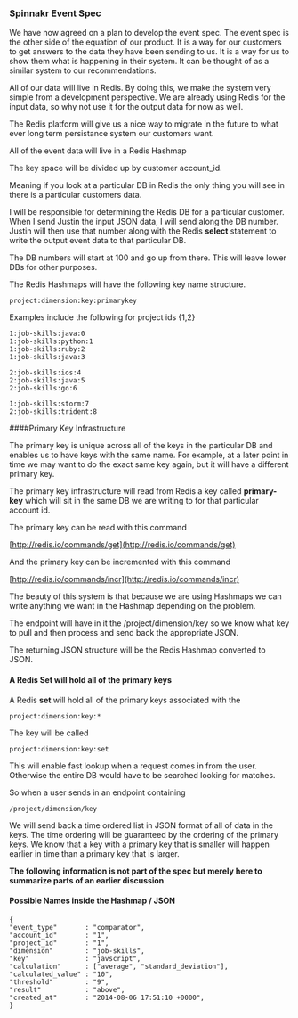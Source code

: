 
### Spinnakr Event Spec

We have now agreed on a plan to develop the event spec.  The event spec
is the other side of the equation of our product.  It is a way for our customers
to get answers to the data they have been sending to us.  It is a way for
us to show them what is happening in their system.  It can be thought of
as a similar system to our recommendations.

All of our data will live in Redis.  By doing this, we make the system very
simple from a development perspective.  We are already using Redis for
the input data, so why not use it for the output data for now as well.

The Redis platform will give us a nice way to migrate in the future to
what ever long term persistance system our customers want.

All of the event data will live in a Redis Hashmap

The key space will be divided up by customer account_id.

Meaning if you look at a particular DB in Redis the only thing you will
see in there is a particular customers data.

I will be responsible for determining the Redis DB for a particular customer.
When I send Justin the input JSON data, I will send along the DB number. Justin
will then use that number along with the Redis **select** statement to write the
output event data to that particular DB.

The DB numbers will start at 100 and go up from there.  This will leave lower
DBs for other purposes.

The Redis Hashmaps will have the following key name structure.

```
project:dimension:key:primarykey
```

Examples include the following for project ids {1,2}

```
1:job-skills:java:0
1:job-skills:python:1
1:job-skills:ruby:2
1:job-skills:java:3

2:job-skills:ios:4
2:job-skills:java:5
2:job-skills:go:6

1:job-skills:storm:7
2:job-skills:trident:8
```

####Primary Key Infrastructure

The primary key is unique across all of the keys in the particular DB
and enables us to have keys with the same name.  For example, at a later
point in time we may want to do the exact same key again, but it will have
a different primary key.

The primary key infrastructure will read from Redis a key called
**primary-key** which will sit in the same DB we are writing to for that
particular account id.  

The primary key can be read with this command

[http://redis.io/commands/get](http://redis.io/commands/get)

And the primary key can be incremented with this command

[http://redis.io/commands/incr](http://redis.io/commands/incr)

The beauty of this system is that because we are using Hashmaps we can
write anything we want in the Hashmap depending on the problem.

The endpoint will have in it the /project/dimension/key so we know
what key to pull and then process and send back the appropriate JSON.

The returning JSON structure will be the Redis Hashmap converted to JSON.

#### A Redis Set will hold all of the primary keys

A Redis **set** will hold all of the primary keys associated with the

```
project:dimension:key:*
```

The key will be called

```
project:dimension:key:set
```

This will enable fast lookup when a request comes in from the user.  Otherwise
the entire DB would have to be searched looking for matches.

So when a user sends in an endpoint containing

```
/project/dimension/key
```

We will send back a time ordered list in JSON format of all of data in the keys.
The time ordering will be guaranteed by the ordering of the primary keys. We know
that a key with a primary key that is smaller will happen earlier in time than a primary key
that is larger.  


**The following information is not part of the spec but merely here to
summarize parts of an earlier discussion**

#### Possible Names inside the Hashmap / JSON

```
{
"event_type"       : "comparator",
"account_id"       : "1",
"project_id"       : "1",
"dimension"        : "job-skills",
"key"              : "javscript",
"calculation"      : ["average", "standard_deviation"],
"calculated_value" : "10",
"threshold"        : "9",
"result"           : "above",
"created_at"       : "2014-08-06 17:51:10 +0000",
}
```
